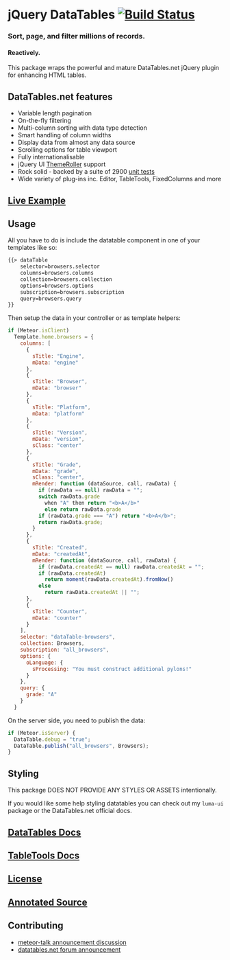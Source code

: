 # jQuery DataTables [![Build Status](https://travis-ci.org/LumaPictures/meteor-jquery-datatables.svg?branch=dev)](https://travis-ci.org/LumaPictures/meteor-jquery-datatables)
### Sort, page, and filter millions of records.
#### Reactively.

This package wraps the powerful and mature DataTables.net jQuery plugin for enhancing HTML tables.

## DataTables.net features

* Variable length pagination
* On-the-fly filtering
* Multi-column sorting with data type detection
* Smart handling of column widths
* Display data from almost any data source
* Scrolling options for table viewport
* Fully internationalisable
* jQuery UI [ThemeRoller](http://datatables.net/styling/themes) support
* Rock solid - backed by a suite of 2900 [unit tests](http://datatables.net/development/testing)
* Wide variety of plug-ins inc. Editor, TableTools, FixedColumns and more

## [Live Example](http://jquery-datatables.meteor.com)

## Usage

All you have to do is include the datatable component in one of your templates like so:

```html
{{> dataTable
    selector=browsers.selector
    columns=browsers.columns
    collection=browsers.collection
    options=browsers.options
    subscription=browsers.subscription
    query=browsers.query
}}
```

Then setup the data in your controller or as template helpers:

```js
if (Meteor.isClient)
  Template.home.browsers = {
    columns: [
      {
        sTitle: "Engine",
        mData: "engine"
      },
      {
        sTitle: "Browser",
        mData: "browser"
      },
      {
        sTitle: "Platform",
        mData: "platform"
      },
      {
        sTitle: "Version",
        mData: "version",
        sClass: "center"
      },
      {
        sTitle: "Grade",
        mData: "grade",
        sClass: "center",
        mRender: function (dataSource, call, rawData) {
          if (rawData == null) rawData = "";
          switch rawData.grade
            when "A" then return "<b>A</b>"
            else return rawData.grade
          if (rawData.grade === "A") return "<b>A</b>";
          return rawData.grade;
        }
      },
      {
        sTitle: "Created",
        mData: "createdAt",
        mRender: function (dataSource, call, rawData) {
          if (rawData.createdAt == null) rawData.createdAt = "";
          if (rawData.createdAt)
            return moment(rawData.createdAt).fromNow()
          else 
            return rawData.createdAt || "";
      },
      {
        sTitle: "Counter",
        mData: "counter"
      }
    ],
    selector: "dataTable-browsers",
    collection: Browsers,
    subscription: "all_browsers",
    options: {
      oLanguage: {
        sProcessing: "You must construct additional pylons!"
      }  
    },    
    query: {
      grade: "A"
    }  
  }
```

On the server side, you need to publish the data:

```js
if (Meteor.isServer) {
  DataTable.debug = "true";
  DataTable.publish("all_browsers", Browsers);
}
```

## Styling

This package DOES NOT PROVIDE ANY STYLES OR ASSETS intentionally.

If you would like some help styling datatables you can check out my `luma-ui` package or the DataTables.net official docs.

## [DataTables Docs](https://datatables.net/usage/)
## [TableTools Docs](https://datatables.net/extras/tabletools/)
## [License](https://github.com/lumapictures/luma-datatables/LICENSE.md)
## [Annotated Source](http://lumapictures.github.io/luma-datatables)

## Contributing
* [meteor-talk announcement discussion](https://groups.google.com/d/msg/meteor-talk/nhulj4Zh1fU/ju1J1Nq6_eQJ)
* [datatables.net forum announcement](https://datatables.net/forums/discussion/20525/annoucement-reactive-datatables-for-meteorjs)